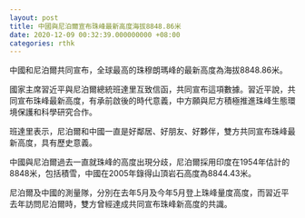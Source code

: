 ```yaml
---
layout: post
title: 中國與尼泊爾宣布珠峰最新高度海拔8848.86米
date: 2020-12-09 00:32:39.000000000 +08:00
categories: rthk
---
```


中國和尼泊爾共同宣布，全球最高的珠穆朗瑪峰的最新高度為海拔8848.86米。

國家主席習近平與尼泊爾總統班達里互致信函，共同宣布這項數據。習近平說，共同宣布珠峰最新高度，有承前啟後的時代意義，中方願與尼方積極推進珠峰生態環境保護和科學研究合作。

班達里表示，尼泊爾和中國一直是好鄰居、好朋友、好夥伴，雙方共同宣布珠峰最新高度，具有歷史意義。

中國與尼泊爾過去一直就珠峰的高度出現分歧，尼泊爾採用印度在1954年估計的8848米，包括積雪，中國在2005年錄得山頂岩石高度為8844.43米。

尼泊爾及中國的測量隊，分別在去年5月及今年5月登上珠峰量度高度，而習近平去年訪問尼泊爾時，雙方曾經達成共同宣布珠峰新高度的共識。
